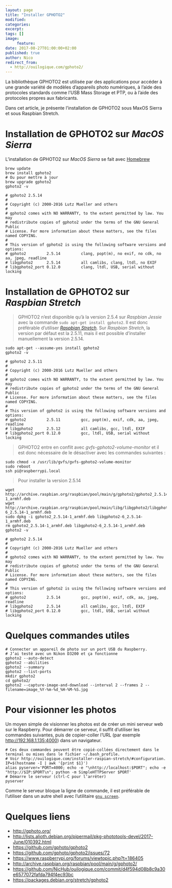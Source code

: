 ```yaml
---
layout: page
title: "Installer GPHOTO2"
modified:
categories:
excerpt:
tags: []
image:
     feature:
date: 2017-08-27T01:00:00+02:00
published: true
author: Nico
redirect_from:
  - http://ouilogique.com/gphoto2/
---
```


<!--
Ancienne URL
http://ouilogique.com/gphoto2/
-->

La bibliothèque GPHOTO2 est utilisée par des applications pour accéder à une grande variété de modèles d’appareils photo numériques, à l’aide des protocoles standards comme l’USB Mass Storage et PTP, ou à l’aide des protocoles propres aux fabricants.

Dans cet article, je présente l’installation de GPHOTO2 sous MaxOS Sierra et sous Raspbian Stretch.


# Installation de GPHOTO2 sur *MacOS Sierra*

L’installation de GPHOTO2 sur *MacOS Sierra* se fait avec [Homebrew](https://brew.sh/index_fr.html)

	brew update
	brew install gphoto2
	# Ou pour mettre à jour
	brew upgrade gphoto2
	gphoto2 -v

	# gphoto2 2.5.14
	#
	# Copyright (c) 2000-2016 Lutz Mueller and others
	#
	# gphoto2 comes with NO WARRANTY, to the extent permitted by law. You may
	# redistribute copies of gphoto2 under the terms of the GNU General Public
	# License. For more information about these matters, see the files named COPYING.
	#
	# This version of gphoto2 is using the following software versions and options:
	# gphoto2         2.5.14         clang, popt(m), no exif, no cdk, no aa, jpeg, readline
	# libgphoto2      2.5.14         all camlibs, clang, ltdl, no EXIF
	# libgphoto2_port 0.12.0         clang, ltdl, USB, serial without locking


# Installation de GPHOTO2 sur *Raspbian Stretch*

> GPHOTO2 n’est disponible qu’à la version 2.5.4 sur *Raspbian Jessie* avec la commande `sudo apt-get install gphoto2`. Il est donc préférable d’utiliser [*Raspbian Stretch*][1]. Sur *Raspbian Stretch*, la version par défaut est la 2.5.11, mais il est possible d’installer manuellement la version 2.5.14.

	sudo apt-get --assume-yes install gphoto2
	gphoto2 -v

	# gphoto2 2.5.11
	#
	# Copyright (c) 2000-2016 Lutz Mueller and others
	#
	# gphoto2 comes with NO WARRANTY, to the extent permitted by law. You may
	# redistribute copies of gphoto2 under the terms of the GNU General Public
	# License. For more information about these matters, see the files named COPYING.
	#
	# This version of gphoto2 is using the following software versions and options:
	# gphoto2         2.5.11         gcc, popt(m), exif, cdk, aa, jpeg, readline
	# libgphoto2      2.5.12         all camlibs, gcc, ltdl, EXIF
	# libgphoto2_port 0.12.0         gcc, ltdl, USB, serial without locking

> GPHOTO2 entre en conflit avec *gvfs-gphoto2-volume-monitor* et il est donc nécessaire de le désactiver avec les commandes suivantes :

	sudo chmod -x /usr/lib/gvfs/gvfs-gphoto2-volume-monitor
	sudo reboot
	ssh pi@raspberrypi.local

> Pour installer la version 2.5.14

	wget http://archive.raspbian.org/raspbian/pool/main/g/gphoto2/gphoto2_2.5.14-1_armhf.deb
	wget http://archive.raspbian.org/raspbian/pool/main/libg/libgphoto2/libgphoto2-6_2.5.14-1_armhf.deb
	sudo dpkg -i gphoto2_2.5.14-1_armhf.deb libgphoto2-6_2.5.14-1_armhf.deb
	rm gphoto2_2.5.14-1_armhf.deb libgphoto2-6_2.5.14-1_armhf.deb
	gphoto2 -v

	# gphoto2 2.5.14
	#
	# Copyright (c) 2000-2016 Lutz Mueller and others
	#
	# gphoto2 comes with NO WARRANTY, to the extent permitted by law. You may
	# redistribute copies of gphoto2 under the terms of the GNU General Public
	# License. For more information about these matters, see the files named COPYING.
	#
	# This version of gphoto2 is using the following software versions and options:
	# gphoto2         2.5.14         gcc, popt(m), exif, cdk, aa, jpeg, readline
	# libgphoto2      2.5.14         all camlibs, gcc, ltdl, EXIF
	# libgphoto2_port 0.12.0         gcc, ltdl, USB, serial without locking


# Quelques commandes utiles

	# Connecter un appareil de photo sur un port USB du Raspberry.
	# J’ai testé avec un Nikon D3200 et ça fonctionne
	gphoto2 --auto-detect
	gphoto2 --abilities
	gphoto2 --summary
	gphoto2 --list-ports
	mkdir gphoto2
	cd gphoto2/
	gphoto2 --capture-image-and-download --interval 2 --frames 2 --filename=image_%Y-%m-%d_%H-%M-%S.jpg


# Pour visionner les photos

Un moyen simple de visionner les photos est de créer un mini serveur web sur le Raspberry. Pour démarrer ce serveur, il suffit d’utiliser les commandes suivantes, puis de copier-coller l’URL (par exemple http://192.168.1.135:4000) dans un navigateur.

	# Ces deux commandes peuvent être copié-collées directement dans le terminal ou mises dans le fichier ~/.bash_profile.
	# Voir http://ouilogique.com/installer-raspian-stretch/#configuration.
	IP=$(hostname -I | awk '{print $1}')
	alias pyserver='PORT=4000; echo -e "\nhttp://localhost:$PORT"; echo -e "http://$IP:$PORT\n"; python -m SimpleHTTPServer $PORT'
	# Démarre le serveur (ctrl-C pour l’arrêter)
	pyserver

Comme le serveur bloque la ligne de commande, il est préférable de l’utiliser dans un autre shell avec l’utilitaire [`gnu screen`][2].


# Quelques liens

- <http://gphoto.org/>
- <http://lists.alioth.debian.org/pipermail/pkg-phototools-devel/2017-June/010392.html>
- <https://github.com/gphoto/gphoto2>
- <https://github.com/gphoto/gphoto2/issues/72>
- <https://www.raspberrypi.org/forums/viewtopic.php?t=186405>
- <http://archive.raspbian.org/raspbian/pool/main/g/gphoto2/>
- <https://github.com/NicHub/ouilogique.com/commit/d4f594d08b8c9a30e6577072fafda794f4ec93bc>
- <https://packages.debian.org/stretch/gphoto2>

[1]: http://ouilogique.com/installer-raspian-stretch/
[2]: http://ouilogique.com/installer-raspian-stretch/#gnu-screen

